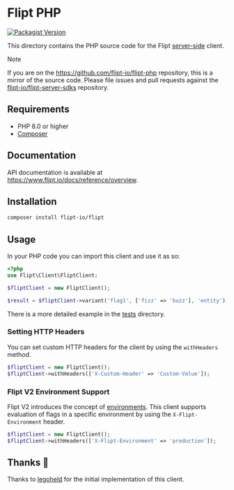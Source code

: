 # Flipt PHP

[![Packagist Version](https://img.shields.io/packagist/v/flipt-io/flipt)](https://packagist.org/packages/flipt-io/flipt)

This directory contains the PHP source code for the Flipt [server-side](https://www.flipt.io/docs/integration/server/rest) client.

> [!NOTE]
> If you are on the <https://github.com/flipt-io/flipt-php> repository, this is a mirror of the source code. Please file issues and pull requests against the [flipt-io/flipt-server-sdks](https://github.com/flipt-io/flipt-server-sdks) repository.

## Requirements

- PHP 8.0 or higher
- [Composer](https://getcomposer.org/)

## Documentation

API documentation is available at <https://www.flipt.io/docs/reference/overview>.

## Installation

```Bash
composer install flipt-io/flipt
```

## Usage

In your PHP code you can import this client and use it as so:

```php
<?php
use Flipt\Client\FliptClient;

$fliptClient = new FliptClient();

$result = $fliptClient->variant('flag1', ['fizz' => 'buzz'], 'entity');
```

There is a more detailed example in the [tests](./tests) directory.

### Setting HTTP Headers

You can set custom HTTP headers for the client by using the `withHeaders` method.

```php
$fliptClient = new FliptClient();
$fliptClient->withHeaders(['X-Custom-Header' => 'Custom-Value']);
```

### Flipt V2 Environment Support

Flipt V2 introduces the concept of [environments](https://docs.flipt.io/v2/concepts#environments). This client supports evaluation of flags in a specific environment by using the `X-Flipt-Environment` header.

```php
$fliptClient = new FliptClient();
$fliptClient->withHeaders(['X-Flipt-Environment' => 'production']);
```

## Thanks :tada:

Thanks to [legoheld](https://github.com/legoheld) for the initial implementation of this client.
